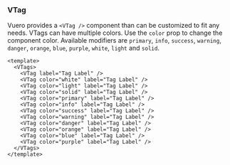 ### VTag

Vuero provides a `<VTag />` component than can be customized to fit any needs.
VTags can have multiple colors. Use the `color` prop to change
the component color. Available modifiers are `primary`, `info`,
`success`, `warning`, `danger`, `orange`, `blue`, `purple`,
`white`, `light` and `solid`.

<!--code-->

```vue
<template>
  <VTags>
    <VTag label="Tag Label" />
    <VTag color="white" label="Tag Label" />
    <VTag color="light" label="Tag Label" />
    <VTag color="solid" label="Tag Label" />
    <VTag color="primary" label="Tag Label" />
    <VTag color="info" label="Tag Label" />
    <VTag color="success" label="Tag Label" />
    <VTag color="warning" label="Tag Label" />
    <VTag color="danger" label="Tag Label" />
    <VTag color="orange" label="Tag Label" />
    <VTag color="blue" label="Tag Label" />
    <VTag color="purple" label="Tag Label" />
  </VTags>
</template>
```

<!--/code-->

<!--example-->

<VTags>
  <VTag label="Tag Label" />
  <VTag color="white" label="Tag Label" />
  <VTag color="light" label="Tag Label" />
  <VTag color="solid" label="Tag Label" />
  <VTag color="primary" label="Tag Label" />
  <VTag color="info" label="Tag Label" />
  <VTag color="success" label="Tag Label" />
  <VTag color="warning" label="Tag Label" />
  <VTag color="danger" label="Tag Label" />
  <VTag color="orange" label="Tag Label" />
  <VTag color="blue" label="Tag Label" />
  <VTag color="purple" label="Tag Label" />
</VTags>

<!--/example-->
